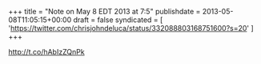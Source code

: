 +++
title = "Note on May 8 EDT 2013 at 7:5"
publishdate = 2013-05-08T11:05:15+00:00
draft = false
syndicated = [ 'https://twitter.com/chrisjohndeluca/status/332088803168751600?s=20' ]
+++

http://t.co/hAbIzZQnPk
